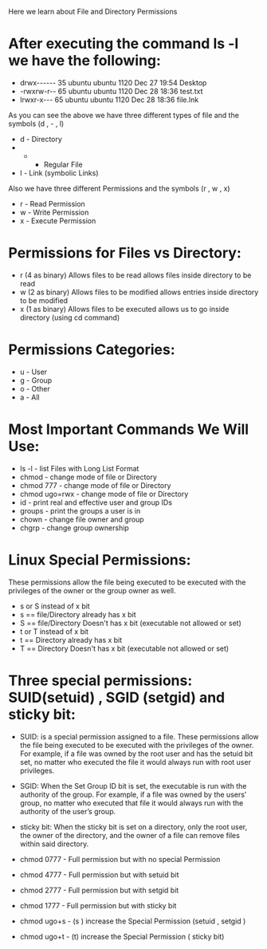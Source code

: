 Here we learn about File and Directory Permissions

# After executing the command ls -l we have the following:
- drwx------ 35 ubuntu ubuntu 1120 Dec 27 19:54 Desktop
- -rwxrw-r-- 65 ubuntu ubuntu 1120 Dec 28 18:36 test.txt
- lrwxr-x--- 65 ubuntu ubuntu 1120 Dec 28 18:36 file.lnk

As you can see the above we have three different types of file and the symbols (d , - , l)
- d - Directory
- - - Regular File
- l - Link (symbolic Links)

Also we have three different Permissions and the symbols (r , w , x)
- r - Read Permission
- w - Write Permission
- x - Execute Permission

# Permissions for Files vs Directory:

- r (4 as binary) Allows files to be read allows files inside directory to be read
- w (2 as binary) Allows files to be modified allows entries inside directory to be modified
- x (1 as binary) Allows files to be executed allows us to go inside directory (using cd command)

# Permissions Categories:
- u - User
- g - Group
- o - Other
- a - All

# Most Important Commands We Will Use:
- ls -l - list Files with Long List Format
- chmod - change mode of file or Directory
- chmod 777 - change mode of file or Directory
- chmod ugo=rwx - change mode of file or Directory
- id - print real and effective user and group IDs
- groups - print the groups a user is in
- chown - change file owner and group
- chgrp - change group ownership

# Linux Special Permissions:
These permissions allow the file being executed to be executed with the privileges of the owner or the group owner as well.
- s or S instead of x bit
- s == file/Directory already has x bit
- S == file/Directory Doesn't has x bit (executable not allowed or set)
- t or T instead of x bit
- t == Directory already has x bit
- T == Directory Doesn't has x bit (executable not allowed or set)

# Three special permissions: SUID(setuid) , SGID (setgid) and sticky bit:
- SUID: is a special permission assigned to a file. These permissions allow the file being executed to be executed with the privileges of the owner. For example, if a file was owned by the root user and has the setuid bit set, no matter who executed the file it would always run with root user privileges.

- SGID: When the Set Group ID bit is set, the executable is run with the authority of the group. For example, if a file was owned by the users’ group, no matter who executed that file it would always run with the authority of the user’s group.

- sticky bit: When the sticky bit is set on a directory, only the root user, the owner of the directory, and the owner of a file can remove files within said directory.

- chmod 0777 - Full permission but with no special Permission

- chmod 4777 - Full permission but with setuid bit

- chmod 2777 - Full permission but with setgid bit

- chmod 1777 - Full permission but with sticky bit

- chmod ugo+s - (s ) increase the Special Permission (setuid , setgid )

- chmod ugo+t - (t) increase the Special Permission ( sticky bit)

